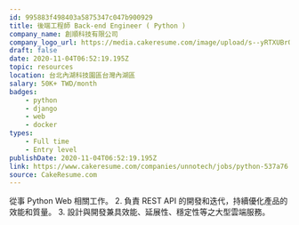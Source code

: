 ```yaml
---
id: 995883f498403a5875347c047b900929
title: 後端工程師 Back-end Engineer ( Python )
company_name: 創順科技有限公司
company_logo_url: https://media.cakeresume.com/image/upload/s--yRTXUBrQ--/c_pad,fl_png8,h_100,w_100/v1535680258/ne70ubzhts9mvmarkswh.png
draft: false
date: 2020-11-04T06:52:19.195Z
topic: resources
location: 台北內湖科技園區台灣內湖區
salary: 50K+ TWD/month
badges:
    - python
    - django
    - web
    - docker
types:
    - Full time
    - Entry level
publishDate: 2020-11-04T06:52:19.195Z
link: https://www.cakeresume.com/companies/unnotech/jobs/python-537a76
source: CakeResume.com
---
```


從事 Python Web 相關工作。 2. 負責 REST API 的開發和迭代，持續優化產品的效能和質量。 3. 設計與開發兼具效能、延展性、穩定性等之大型雲端服務。
